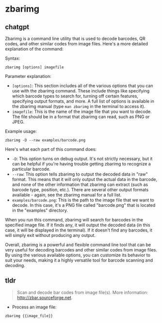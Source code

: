 # zbarimg 
## chatgpt 
Zbarimg is a command line utility that is used to decode barcodes, QR codes, and other similar codes from image files. Here's a more detailed explanation of the command:

Syntax:

```
zbarimg [options] imagefile
```

Parameter explanation:

- `[options]`: This section includes all of the various options that you can use with the zbarimg command. These include things like specifying which barcode types to search for, turning off certain features, specifying output formats, and more. A full list of options is available in the zbarimg manual (type `man zbarimg` in the terminal to access it).
- `imagefile`: This is the name of the image file that you want to decode. The file should be in a format that zbarimg can read, such as PNG or JPEG.

Example usage:

```
zbarimg -D --raw examples/barcode.png
```

Here's what each part of this command does:

- `-D`: This option turns on debug output. It's not strictly necessary, but it can be helpful if you're having trouble getting zbarimg to recognize a particular barcode.
- `--raw`: This option tells zbarimg to output the decoded data in "raw" format. This means that it will only output the actual data in the barcode, and none of the other information that zbarimg can extract (such as barcode type, position, etc.). There are several other output formats available - again, see the zbarimg manual for a full list.
- `examples/barcode.png`: This is the path to the image file that we want to decode. In this case, it's a PNG file called "barcode.png" that is located in the "examples" directory.

When you run this command, zbarimg will search for barcodes in the specified image file. If it finds any, it will output the decoded data (in this case, it will be displayed in the terminal). If it doesn't find any barcodes, it will simply exit without producing any output.

Overall, zbarimg is a powerful and flexible command line tool that can be very useful for decoding barcodes and other similar codes from image files. By using the various available options, you can customize its behavior to suit your needs, making it a highly versatile tool for barcode scanning and decoding. 

## tldr 
 
> Scan and decode bar codes from image file(s).
> More information: <http://zbar.sourceforge.net>.

- Process an image file:

`zbarimg {{image_file}}`

